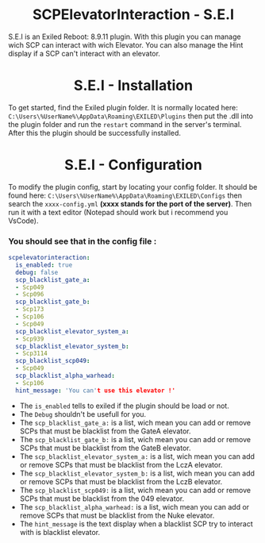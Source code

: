 <h1 align="center">SCPElevatorInteraction - S.E.I</h1>
S.E.I is an Exiled Reboot: 8.9.11 plugin. With this plugin you can manage wich SCP can interact with wich Elevator.
You can also manage the Hint display if a SCP can't interact with an elevator.

<h1 align="center">S.E.I - Installation</h1>

To get started, find the Exiled plugin folder. It is normally located here: ``C:\Users\%UserName%\AppData\Roaming\EXILED\Plugins`` then put the .dll into the plugin folder and run the ``restart`` command in the server's terminal. After this the plugin should be successfully installed.

<h1 align="center">S.E.I - Configuration</h1>

To modify the plugin config, start by locating your config folder. It should be found here: ``C:\Users\%UserName%\AppData\Roaming\EXILED\Configs`` then search the ``xxxx-config.yml`` **(xxxx stands for the port of the server)**.
Then run it with a text editor (Notepad should work but i recommend you VsCode). 

### You should see that in the config file : 
```yml
scpelevatorinteraction:
  is_enabled: true
  debug: false
  scp_blacklist_gate_a:
  - Scp049
  - Scp096
  scp_blacklist_gate_b:
  - Scp173
  - Scp106
  - Scp049
  scp_blacklist_elevator_system_a:
  - Scp939
  scp_blacklist_elevator_system_b: 
  - Scp3114
  scp_blacklist_scp049:
  - Scp049
  scp_blacklist_alpha_warhead:
  - Scp106
  hint_message: 'You can't use this elevator !'
```

- The ``is_enabled`` tells to exiled if the plugin should be load or not.
- The ``Debug`` shouldn't be usefull for you.
- The ``scp_blacklist_gate_a:`` is a list, wich mean you can add or remove SCPs that must be blacklist from the GateA elevator.
- The ``scp_blacklist_gate_b:`` is a list, wich mean you can add or remove SCPs that must be blacklist from the GateB elevator.
- The ``scp_blacklist_elevator_system_a:`` is a list, wich mean you can add or remove SCPs that must be blacklist from the LczA elevator.
- The ``scp_blacklist_elevator_system_b:`` is a list, wich mean you can add or remove SCPs that must be blacklist from the LczB elevator.
- The ``scp_blacklist_scp049:`` is a list, wich mean you can add or remove SCPs that must be blacklist from the 049 elevator.
- The ``scp_blacklist_alpha_warhead:`` is a list, wich mean you can add or remove SCPs that must be blacklist from the Nuke elevator.
- The ``hint_message`` is the text display when a blacklist SCP try to interact with is blacklist elevator.

